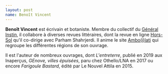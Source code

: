 ```yaml
---
layout: post
name: Benoît Vincent
---
```

**Benoît Vincent** est écrivain et botaniste. Membre du collectif du [Général Instin](https://www.generalinstin.net/), il collabore à diverses revues littéraires, dont la revue en ligne [Hors-Sol](https://hors-sol.net/revue/) qu'il co-dirige avec Parham Shahrjerdi. Il anime le site [Ambo(i)lati](http://www.amboilati.org/) qui regroupe les différentes régions de son ouvrage.


Il est l'auteur de nombreux ouvrages, dont *L'entreterre*, publié en 2019 aux Inaperçus, *GEnove, villes épuisées*, paru chez Othello/LNA en 2017 ou encore *Farigoule Bastard*, édité par Le Nouvel Attila en 2015.